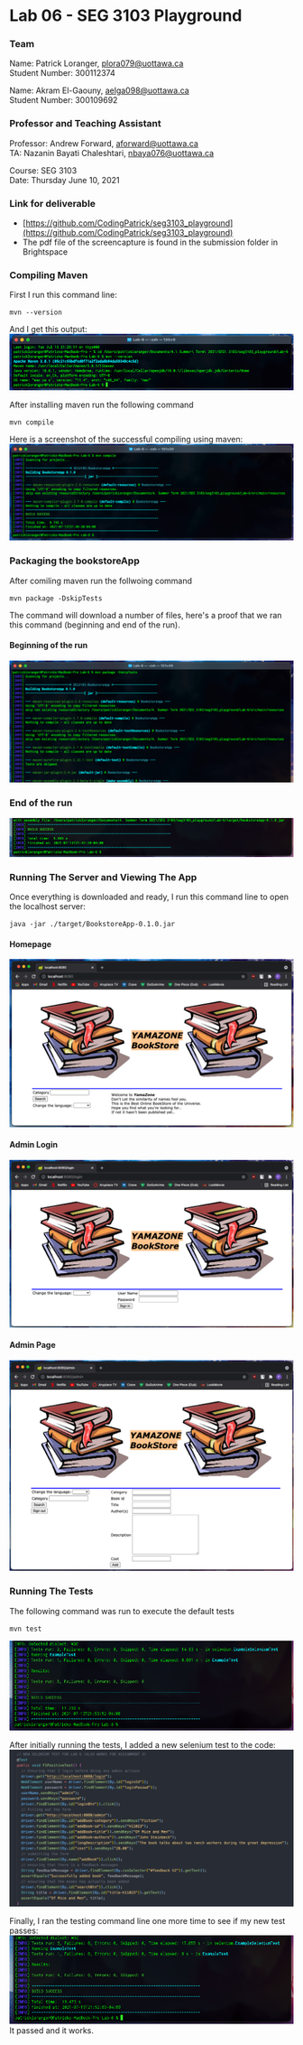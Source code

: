 # Lab 06 - SEG 3103 Playground

### Team

Name: Patrick Loranger, plora079@uottawa.ca<br>
Student Number: 300112374<br>

Name: Akram El-Gaouny, aelga098@uottawa.ca<br>
Student Number: 300109692

### Professor and Teaching Assistant

Professor: Andrew Forward, aforward@uottawa.ca<br>
TA: Nazanin Bayati Chaleshtari, nbaya076@uottawa.ca<br>

Course: SEG 3103<br>
Date: Thursday June 10, 2021

### Link for deliverable

* [https://github.com/CodingPatrick/seg3103_playground](https://github.com/CodingPatrick/seg3103_playground)
* The pdf file of the screencapture is found in the submission folder in Brightspace

### Compiling Maven

First I run this command line:
```code
mvn --version
```
And I get this output:
![mvn version output](assets/MVN_version.png)

After installing maven run the following command
``` code 
mvn compile
```
Here is a screenshot of the successful compiling using maven:
![mvn compile](assets/MVN_compile.png)

### Packaging the bookstoreApp

After comiling maven run the follwoing command
``` code 
mvn package -DskipTests
```

The command will download a number of files, here's a proof that we ran this command (beginning and end of the run).
#### Beginning of the run
![mvn skip 1](assets/MVN_skip1.png)
### End of the run
![mvn skip 2](assets/MVN_skip2.png)

### Running The Server and Viewing The App

Once everything is downloaded and ready, I run this command line to open the localhost server:
```code
java -jar ./target/BookstoreApp-0.1.0.jar
```
#### Homepage
![homepage](assets/localhost1.png)

#### Admin Login
![admin login](assets/localhost2.png)

#### Admin Page
![admin page](assets/localhost3.png)

### Running The Tests
The following command was run to execute the default tests
``` code 
mvn test
```
![tests before](assets/MVN_test_before.png)

After initially running the tests, I added a new selenium test to the code:
![selenium test](assets/SeleniumTest.png)

Finally, I ran the testing command line one more time to see if my new test passes:
![tests before](assets/MVN_test_after.png)
It passed and it works.